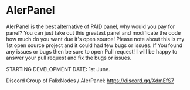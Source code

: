 # AlerPanel

AlerPanel is the best alternative of PAID panel, why would you pay for panel? You can just take out this greatest panel and modificate the code how much do you want due it's open source! Please note about this is my 1st open source project and it could had few bugs or issues. If You found any issues or bugs then be sure to open Pull request! I will be happy to answer your pull request and fix the bugs or issues.

STARTING DEVELOPMENT DATE: 1st June.

Discord Group of FalixNodes / AlerPanel: https://discord.gg/XdmEfS7
